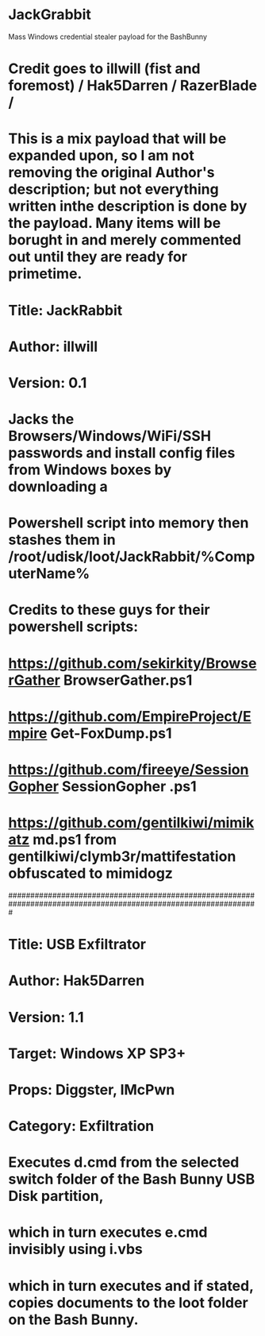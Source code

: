 # JackGrabbit
Mass Windows credential stealer payload for the BashBunny

# Credit goes to illwill (fist and foremost) / Hak5Darren / RazerBlade /
# This is a mix payload that will be expanded upon, so I am not removing the original Author's description; but not everything written inthe description is done by the payload. Many items will be borught in and merely commented out until they are ready for primetime.
# Title:         JackRabbit
# Author:        illwill
# Version:       0.1
#
# Jacks the Browsers/Windows/WiFi/SSH passwords and install config files from Windows boxes by downloading a 
# Powershell script into memory then stashes them in /root/udisk/loot/JackRabbit/%ComputerName%
#
# Credits to these guys for their powershell scripts:
# https://github.com/sekirkity/BrowserGather BrowserGather.ps1
# https://github.com/EmpireProject/Empire    Get-FoxDump.ps1
# https://github.com/fireeye/SessionGopher   SessionGopher .ps1
# https://github.com/gentilkiwi/mimikatz     md.ps1 from gentilkiwi/clymb3r/mattifestation obfuscated to mimidogz
#################################################################################################################
# Title:         USB Exfiltrator
# Author:        Hak5Darren
# Version:       1.1
# Target:        Windows XP SP3+
# Props:         Diggster, IMcPwn
# Category:      Exfiltration
# 
# Executes d.cmd from the selected switch folder of the Bash Bunny USB Disk partition,
# which in turn executes e.cmd invisibly using i.vbs
# which in turn executes and if stated, copies documents to the loot folder on the Bash Bunny.
